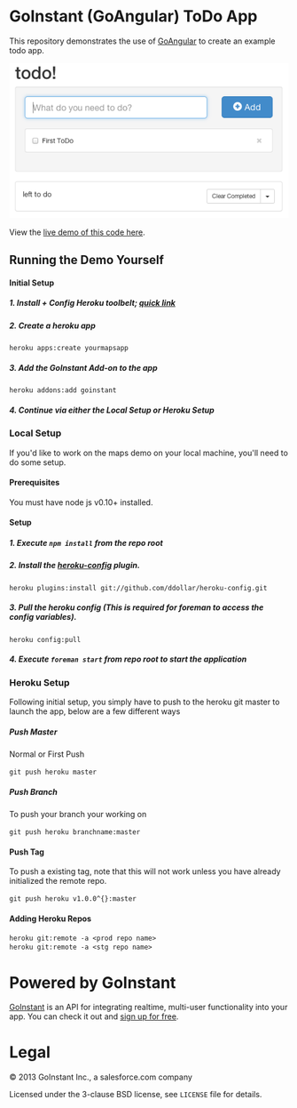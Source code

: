 # GoInstant (GoAngular) ToDo App

This repository demonstrates the use of [GoAngular](https://developers.goinstant.com/v1/GoAngular/index.html) to create an example todo app.

![side-by-side demo screenshot](./static/img/screenshot.png)

View the [live demo of this code here](https://goangular-todo.herokuapp.com/).

## Running the Demo Yourself


#### Initial Setup

##### 1. Install + Config Heroku toolbelt; [quick link](https://toolbelt.heroku.com)
##### 2. Create a heroku app

```
heroku apps:create yourmapsapp
```

##### 3. Add the GoInstant Add-on to the app

```
heroku addons:add goinstant
```

##### 4. Continue via either the Local Setup or Heroku Setup

### Local Setup

If you'd like to work on the maps demo on your local machine, you'll need to do some setup.

#### Prerequisites

You must have node js v0.10+ installed.

#### Setup

##### 1. Execute `npm install` from the repo root

##### 2. Install the [heroku-config](https://github.com/ddollar/heroku-config) plugin.

```
heroku plugins:install git://github.com/ddollar/heroku-config.git
```

##### 3. Pull the heroku config (This is required for foreman to access the config variables).

```
heroku config:pull
```

##### 4. Execute `foreman start` from repo root to start the application

### Heroku Setup

Following initial setup, you simply have to push to the heroku git master to launch the app, below are a few different ways

##### Push Master
Normal or First Push

`git push heroku master`

##### Push Branch
To push your branch your working on

`git push heroku branchname:master`

#### Push Tag
To push a existing tag, note that this will not work unless you have already initialized the remote repo.

`git push heroku v1.0.0^{}:master`


#### Adding Heroku Repos

```
heroku git:remote -a <prod repo name>
heroku git:remote -a <stg repo name>
```


# Powered by GoInstant

<a href="http://goinstant.com">GoInstant</a> is an API for integrating realtime, multi-user functionality into your app.
You can check it out and <a href="https://goinstant.com/signup">sign up for free</a>.

# Legal

&copy; 2013 GoInstant Inc., a salesforce.com company

Licensed under the 3-clause BSD license, see `LICENSE` file for details.
